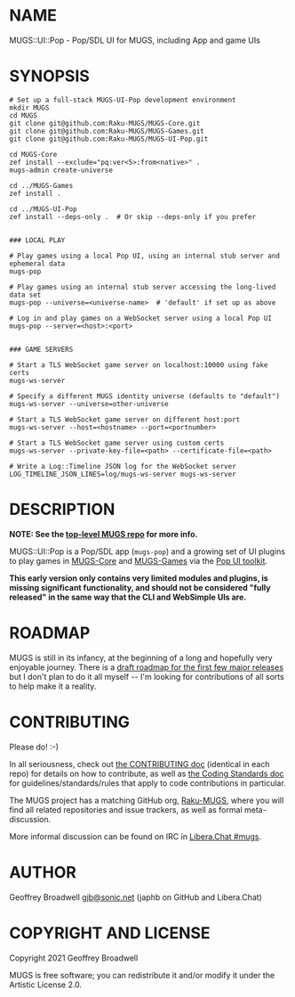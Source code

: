 NAME
====

MUGS::UI::Pop - Pop/SDL UI for MUGS, including App and game UIs

SYNOPSIS
========

    # Set up a full-stack MUGS-UI-Pop development environment
    mkdir MUGS
    cd MUGS
    git clone git@github.com:Raku-MUGS/MUGS-Core.git
    git clone git@github.com:Raku-MUGS/MUGS-Games.git
    git clone git@github.com:Raku-MUGS/MUGS-UI-Pop.git

    cd MUGS-Core
    zef install --exclude="pq:ver<5>:from<native>" .
    mugs-admin create-universe

    cd ../MUGS-Games
    zef install .

    cd ../MUGS-UI-Pop
    zef install --deps-only .  # Or skip --deps-only if you prefer


    ### LOCAL PLAY

    # Play games using a local Pop UI, using an internal stub server and ephemeral data
    mugs-pop

    # Play games using an internal stub server accessing the long-lived data set
    mugs-pop --universe=<universe-name>  # 'default' if set up as above

    # Log in and play games on a WebSocket server using a local Pop UI
    mugs-pop --server=<host>:<port>


    ### GAME SERVERS

    # Start a TLS WebSocket game server on localhost:10000 using fake certs
    mugs-ws-server

    # Specify a different MUGS identity universe (defaults to "default")
    mugs-ws-server --universe=other-universe

    # Start a TLS WebSocket game server on different host:port
    mugs-ws-server --host=<hostname> --port=<portnumber>

    # Start a TLS WebSocket game server using custom certs
    mugs-ws-server --private-key-file=<path> --certificate-file=<path>

    # Write a Log::Timeline JSON log for the WebSocket server
    LOG_TIMELINE_JSON_LINES=log/mugs-ws-server mugs-ws-server

DESCRIPTION
===========

**NOTE: See the [top-level MUGS repo](https://github.com/Raku-MUGS/MUGS) for more info.**

MUGS::UI::Pop is a Pop/SDL app (`mugs-pop`) and a growing set of UI plugins to play games in [MUGS-Core](https://github.com/Raku-MUGS/MUGS-Core) and [MUGS-Games](https://github.com/Raku-MUGS/MUGS-Games) via the [Pop UI toolkit](https://gitlab.com/jjatria/pop).

**This early version only contains very limited modules and plugins, is missing significant functionality, and should not be considered "fully released" in the same way that the CLI and WebSimple UIs are.**

ROADMAP
=======

MUGS is still in its infancy, at the beginning of a long and hopefully very enjoyable journey. There is a [draft roadmap for the first few major releases](https://github.com/Raku-MUGS/MUGS/tree/main/docs/todo/release-roadmap.md) but I don't plan to do it all myself -- I'm looking for contributions of all sorts to help make it a reality.

CONTRIBUTING
============

Please do! :-)

In all seriousness, check out [the CONTRIBUTING doc](docs/CONTRIBUTING.md) (identical in each repo) for details on how to contribute, as well as [the Coding Standards doc](https://github.com/Raku-MUGS/MUGS/tree/main/docs/design/coding-standards.md) for guidelines/standards/rules that apply to code contributions in particular.

The MUGS project has a matching GitHub org, [Raku-MUGS](https://github.com/Raku-MUGS), where you will find all related repositories and issue trackers, as well as formal meta-discussion.

More informal discussion can be found on IRC in [Libera.Chat #mugs](ircs://irc.libera.chat:6697/mugs).

AUTHOR
======

Geoffrey Broadwell <gjb@sonic.net> (japhb on GitHub and Libera.Chat)

COPYRIGHT AND LICENSE
=====================

Copyright 2021 Geoffrey Broadwell

MUGS is free software; you can redistribute it and/or modify it under the Artistic License 2.0.

